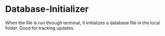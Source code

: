 # Database-Initializer
When the file is run through terminal, it initializes a database file in the local folder.
Good for tracking updates.
